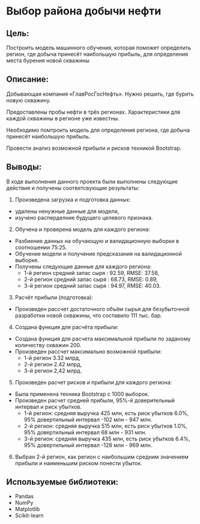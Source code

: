 # Выбор района добычи нефти

## Цель:

Построить модель машинного обучения, которая поможет определить регион, где добыча принесёт наибольшую прибыль, для определения места бурения новой скважины

## Описание:

Добывающая компания «ГлавРосГосНефть». Нужно решить, где бурить новую скважину. 

Предоставлены пробы нефти в трёх регионах. Характеристики для каждой скважины в регионе уже известны.

Необходимо помтроить модель для определения региона, где добыча принесёт наибольшую прибыль.

Провести анализ возможной прибыли и рисков техникой Bootstrap.

## Выводы:
В ходе выполнения данного проекта были выполнены следующие действия и получены соответсвующие результаты:
1. Произведена загрузка и подготовка данных:
  - удалены ненужные данные для модели,
  - изучено расперделние будущего целевого признака.
2. Обучена и проверена модель для каждого региона:
  - Разбиение данных на обучающую и валидационную выборки в соотношении 75:25.
  - Обучение модели и получение предсказания на валидационной выборке.
  - Получены следующие данные для каждого региона:
    * 1-й регион средний запас сыря : 92.59, RMSE: 37.58,
    * 2-й регион средний запас сыря : 68.73, RMSE: 0.89,
    * 3-й регион средний запас сыря : 94.97, RMSE: 40.03.
3. Расчёт прибыли (подготовка):
  - Произведен рассчет достаточного объём сырья для безубыточной разработки новой скважины, что составило 111 тыс. бар.
4. Создана функция для расчёта прибыли:
  - Создана функция для расчета максимальной прибыли по заданому количеству скважин 200.
  - Произведен рассчет максимально возможной прибыли:
    * 1-й регион 3.32 млрд,
    * 2-й регион 2.42 млрд,
    * 3-й регион 2,42 млрд.
5. Произведен расчет рисков и прибыли для каждого региона:
  - Была применена техника Bootstrap с 1000 выборок.
  - Произведен расчет средней прибыли, 95%-й доверительный интервал и риск убытков.
    * 1-й регион: средняя выручка 425 млн, есть риск убытков 6.0%, 95% довертильный интервал -102 млн - 947 млн.
    * 2-й регион: средняя выручка 515 млн, есть риск убытков 1.0%, 95% довертильный интервал 68 млн - 931 млн.
    * 3-й регион: средняя выручка 435 млн, есть риск убытков 6.4%, 95% довертильный интервал -128 млн - 969 млн.
6. Выбран 2-й регион, как регион с наибольшим средним значением прибыли и наименьшим риском понести убыток.

## Используемые библиотеки:
- Pandas
- NumPy
- Matplotlib
- Scikit-learn
